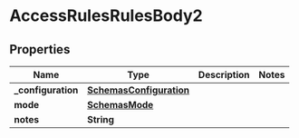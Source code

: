 # AccessRulesRulesBody2

## Properties
Name | Type | Description | Notes
------------ | ------------- | ------------- | -------------
**_configuration** | [**SchemasConfiguration**](SchemasConfiguration.md) |  | 
**mode** | [**SchemasMode**](SchemasMode.md) |  | 
**notes** | **String** |  | 

